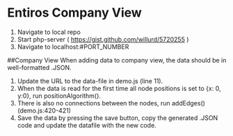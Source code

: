 # Entiros Company View

1. Navigate to local repo
2. Start php-server ( https://gist.github.com/willurd/5720255 )
3. Navigate to localhost:#PORT_NUMBER


##Company View
When adding data to company view, the data should be in well-formatted .JSON.
1. Update the URL to the data-file in demo.js (line 11).
2. When the data is read for the first time all node positions is set to {x: 0, y:0}, run positionAlgorithm().
3. There is also no connections between the nodes, run addEdges() (demo.js:420-421)
4. Save the data by pressing the save button, copy the generated .JSON code and update the datafile with the new code.


